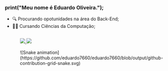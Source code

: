 ### print("Meu nome é Eduardo Oliveira.");

<ul>
  <li>🔍 Procurando opotunidades na área do Back-End;</li>
  <li>👨‍🎓 Cursando Ciências da Computação;</li>
<ul/>
  
  <h2></h2>
  
<a href="https://github.com/Eduardo7660">
  <img height="160em" src="https://github-readme-stats.vercel.app/api?username=eduardo7660&amp;show_icons=true&amp;theme=dark&amp;include_all_commits=true&amp;count_private=true" data-canonical-src="https://github-readme-stats.vercel.app/api?username=eduardo7660&amp;show_icons=true&amp;theme=dark&amp;include_all_commits=true&amp;count_private=true" style="max-width: 100%;">
  <img height="160em" src="https://github-readme-stats.vercel.app/api/top-langs/?username=eduardo7660&amp;layout=compact&amp;langs_count=7&amp;theme=dark" data-canonical-src="https://github-readme-stats.vercel.app/api/top-langs/?username=eduardo7660&amp;layout=compact&amp;langs_count=7&amp;theme=dark" style="max-width: 100%;">
</a>

<div align="left">
  <a href="https://github.com/Eduardo7660"> <br></a>
  <a title='Email: eduardo.oliveira7660@gmail.com' target="_blank" href="mailto:eduardo.oliveira7660@gmail.com">
  </a> 
</div>
<div>
![Snake animation](https://github.com/eduardo7660/eduardo7660/blob/output/github-contribution-grid-snake.svg)
  </div>
